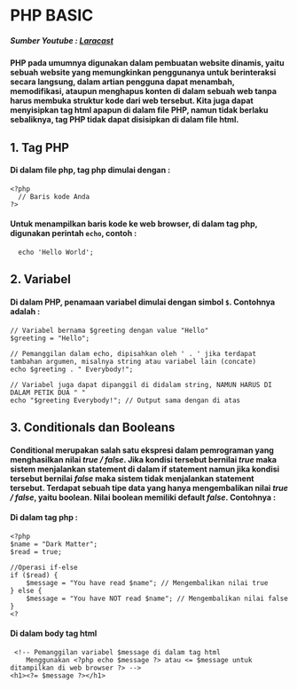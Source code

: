 # PHP BASIC
##### Sumber Youtube : [Laracast](https://www.youtube.com/playlist?list=PL3VM-unCzF8ipG50KDjnzhugceoSG3RTC)
#### PHP pada umumnya digunakan dalam pembuatan website dinamis, yaitu sebuah website yang memungkinkan penggunanya untuk berinteraksi secara langsung, dalam artian pengguna dapat menambah, memodifikasi, ataupun menghapus konten di dalam sebuah web tanpa harus membuka struktur kode dari web tersebut. Kita juga dapat menyisipkan tag html apapun di dalam file PHP, namun tidak berlaku sebaliknya, tag PHP tidak dapat disisipkan di dalam file html.
## 1. Tag PHP
#### Di dalam file php, tag php dimulai dengan :
```
<?php
  // Baris kode Anda
?>
```
#### Untuk menampilkan baris kode ke web browser, di dalam tag php, digunakan perintah ``` echo ```, contoh :
```
  echo 'Hello World';
```
## 2. Variabel
#### Di dalam PHP, penamaan variabel dimulai dengan simbol ```$```. Contohnya adalah :
```
// Variabel bernama $greeting dengan value "Hello"
$greeting = "Hello";

// Pemanggilan dalam echo, dipisahkan oleh ' . ' jika terdapat tambahan argumen, misalnya string atau variabel lain (concate)
echo $greeting . " Everybody!";

// Variabel juga dapat dipanggil di didalam string, NAMUN HARUS DI DALAM PETIK DUA " "
echo "$greeting Everybody!"; // Output sama dengan di atas
```
## 3. Conditionals dan Booleans
#### Conditional merupakan salah satu ekspresi dalam pemrograman yang menghasilkan nilai *true / false*. Jika kondisi tersebut bernilai *true* maka sistem menjalankan statement di dalam if statement namun jika kondisi tersebut bernilai *false* maka sistem tidak menjalankan statement tersebut. Terdapat sebuah tipe data yang hanya mengembalikan nilai *true / false*, yaitu boolean. Nilai boolean memiliki default *false*. Contohnya :
#### Di dalam tag php :
```
<?php
$name = "Dark Matter";
$read = true;

//Operasi if-else
if ($read) {
    $message = "You have read $name"; // Mengembalikan nilai true
} else {
    $message = "You have NOT read $name"; // Mengembalikan nilai false
}
<?
```
#### Di dalam body tag html
```
 <!-- Pemanggilan variabel $message di dalam tag html
    Menggunakan <?php echo $message ?> atau <= $message untuk ditampilkan di web browser ?> -->
<h1><?= $message ?></h1>
```
